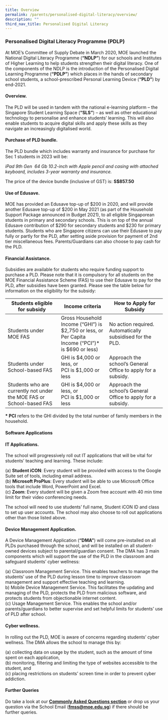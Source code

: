 ```yaml
---
title: Overview
permalink: /parents/personalised-digital-literacy/overview/
description: ""
third_nav_title: Personalised Digital Literacy
---
```

### Personalised Digital Literacy Programme (PDLP)

  

At MOE’s Committee of Supply Debate in March 2020, MOE launched the National Digital Literacy Programme (**“NDLP”**) for our schools and Institutes of Higher Learning to help students strengthen their digital literacy. One of the components of the NDLP is the introduction of the Personalised Digital Learning Programme (**“PDLP”**) which places in the hands of secondary school students, a school-prescribed Personal Learning Device (**“PLD”**) by end-2021. 

  

#### Overview.

The PLD will be used in tandem with the national e-learning platform – the Singapore Student Learning Space (**“SLS”**) – as well as other educational technology to personalise and enhance students’ learning. This will also enable students to acquire digital skills and apply these skills as they navigate an increasingly digitalised world. 

  

#### Purchase of PLD bundle. 

The PLD bundle which includes warranty and insurance for purchase for Sec 1 students in 2023 will be: 

  

_iPad 9th Gen  64 Gb 10.2-inch with Apple pencil and casing with attached keyboard, includes 3-year warranty and insurance._ 

  

The price of the device bundle (inclusive of GST) is: **S$857.50**

  

#### Use of Edusave.

MOE has provided an Edusave top-up of $200 in 2020, and will provide another Edusave top-up of $200 in May 2021 (as part of the Household Support Package announced in Budget 2021), to all eligible Singaporean students in primary and secondary schools. This is on top of the annual Edusave contribution of $290 for secondary students and $230 for primary students. Students who are Singapore citizens can use their Edusave to pay fully or partly for the PLD, after setting aside provision for payment of 2nd tier miscellaneous fees. Parents/Guardians can also choose to pay cash for the PLD. 

  

#### Financial Assistance. 

Subsidies are available for students who require funding support to purchase a PLD. Please note that it is compulsory for all students on the MOE Financial Assistance Scheme (FAS) to use their Edusave to pay for the PLD, after subsidies have been granted. Please see the table below for information on the eligibility for the subsidy:

| Students eligible for subsidy | Income criteria | How to Apply for Subsidy |
|---|---|---|
| Students under MOE FAS | Gross Household Income (“GHI”) is $2,750 or less, or<br>Per Capita Income (“PCI”)* is $690 or less) | No action required. Automatically subsidised for the PLD. |
| Students under School-based FAS | GHI is $4,000 or less, or<br>PCI is $1,000 or less | Approach the school’s General Office to apply for a subsidy. |
| Students who are currently not under the MOE FAS or School-based FAS | GHI is $4,000 or less, or<br>PCI is $1,000 or less | Approach the school’s General Office to apply for a subsidy. |

**\* PCI** refers to the GHI divided by the total number of family members in the household.

#### Software Applications

#### IT Applications.

The school will progressively roll out IT applications that will be vital for students’ teaching and learning. These include: 

(a) **Student iCON**: Every student will be provided with access to the Google Suite set of tools, including email address. <Br>
(b) **Microsoft ProPlus**: Every student will be able to use Microsoft Office tools that include Word, PowerPoint and Excel. <br>
(c) **Zoom**: Every student will be given a Zoom free account with 40 min time limit for their video conferencing needs.  

The school will need to use students’ full name, Student iCON ID and class to set up user accounts. The school may also choose to roll out applications other than those listed above. 

  

#### Device Management Application.

A Device Management Application (**“DMA”**) will come pre-installed on all PLDs purchased through the school, and will be installed on all student-owned devices subject to parental/guardian consent. The DMA has 3 main components which will support the use of the PLD in the classroom and safeguard students’ cyber wellness:

(a) Classroom Management Service. This enables teachers to manage the students’ use of the PLD during lesson time to improve classroom management and support effective teaching and learning. <Br>
b) Mobile Device Management Service. This facilitates the updating and managing of the PLD, protects the PLD from malicious software, and protects students from objectionable internet content.<br>
(c) Usage Management Service. This enables the school and/or parents/guardians to better supervise and set helpful limits for students’ use of PLD after school.

  

#### Cyber wellness.

In rolling out the PLD, MOE is aware of concerns regarding students’ cyber wellness. The DMA allows the school to manage this by: 

(a) collecting data on usage by the student, such as the amount of time spent on each application, <br>
(b) monitoring, filtering and limiting the type of websites accessible to the student, and<br>
(c) placing restrictions on students’ screen time in order to prevent cyber addiction. 

  

#### Further Queries

Do take a look at our [**Commonly Asked Questions section**](https://staging.d1wp5xkpm2dbnc.amplifyapp.com/parents/personalised-digital-literacy/commonly-asked-questions/) or drop us your question via the School Email (**[fmss@moe.edu.sg](mailto:fmss@moe.edu.sg)**) if there should be further queries.